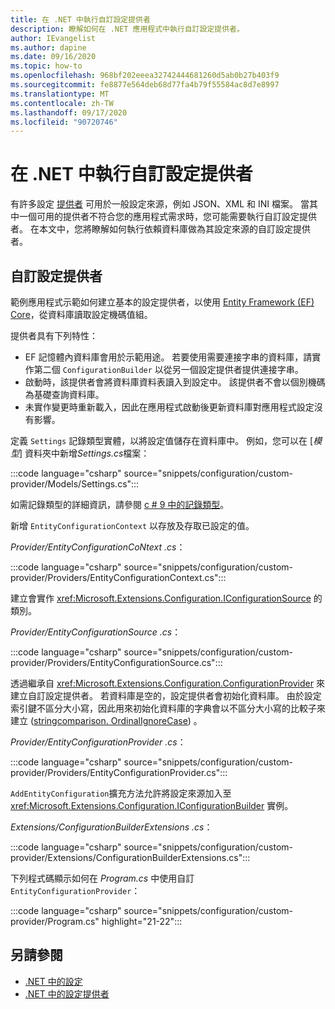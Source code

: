 ```yaml
---
title: 在 .NET 中執行自訂設定提供者
description: 瞭解如何在 .NET 應用程式中執行自訂設定提供者。
author: IEvangelist
ms.author: dapine
ms.date: 09/16/2020
ms.topic: how-to
ms.openlocfilehash: 968bf202eeea32742444681260d5ab0b27b403f9
ms.sourcegitcommit: fe8877e564deb68d77fa4b79f55584ac8d7e8997
ms.translationtype: MT
ms.contentlocale: zh-TW
ms.lasthandoff: 09/17/2020
ms.locfileid: "90720746"
---
```

# <a name="implement-a-custom-configuration-provider-in-net"></a>在 .NET 中執行自訂設定提供者

有許多設定 [提供者](configuration-providers.md) 可用於一般設定來源，例如 JSON、XML 和 INI 檔案。 當其中一個可用的提供者不符合您的應用程式需求時，您可能需要執行自訂設定提供者。 在本文中，您將瞭解如何執行依賴資料庫做為其設定來源的自訂設定提供者。

## <a name="custom-configuration-provider"></a>自訂設定提供者

範例應用程式示範如何建立基本的設定提供者，以使用 [Entity Framework (EF) Core](/ef/core)，從資料庫讀取設定機碼值組。

提供者具有下列特性：

- EF 記憶體內資料庫會用於示範用途。 若要使用需要連接字串的資料庫，請實作第二個 `ConfigurationBuilder` 以從另一個設定提供者提供連接字串。
- 啟動時，該提供者會將資料庫資料表讀入到設定中。 該提供者不會以個別機碼為基礎查詢資料庫。
- 未實作變更時重新載入，因此在應用程式啟動後更新資料庫對應用程式設定沒有影響。

定義 `Settings` 記錄類型實體，以將設定值儲存在資料庫中。 例如，您可以在 [*模型*] 資料夾中新增*Settings.cs*檔案：

:::code language="csharp" source="snippets/configuration/custom-provider/Models/Settings.cs":::

如需記錄類型的詳細資訊，請參閱 [c # 9 中的記錄類型](../../csharp/whats-new/csharp-9.md#record-types)。

新增 `EntityConfigurationContext` 以存放及存取已設定的值。

*Provider/EntityConfigurationCoNtext .cs*：

:::code language="csharp" source="snippets/configuration/custom-provider/Providers/EntityConfigurationContext.cs":::

建立會實作 <xref:Microsoft.Extensions.Configuration.IConfigurationSource> 的類別。

*Provider/EntityConfigurationSource .cs*：

:::code language="csharp" source="snippets/configuration/custom-provider/Providers/EntityConfigurationSource.cs":::

透過繼承自 <xref:Microsoft.Extensions.Configuration.ConfigurationProvider> 來建立自訂設定提供者。 若資料庫是空的，設定提供者會初始化資料庫。 由於設定索引鍵不區分大小寫，因此用來初始化資料庫的字典會以不區分大小寫的比較子來建立 ([stringcomparison. OrdinalIgnoreCase](xref:System.StringComparer.OrdinalIgnoreCase)) 。

*Provider/EntityConfigurationProvider .cs*：

:::code language="csharp" source="snippets/configuration/custom-provider/Providers/EntityConfigurationProvider.cs":::

`AddEntityConfiguration`擴充方法允許將設定來源加入至 <xref:Microsoft.Extensions.Configuration.IConfigurationBuilder> 實例。

*Extensions/ConfigurationBuilderExtensions .cs*：

:::code language="csharp" source="snippets/configuration/custom-provider/Extensions/ConfigurationBuilderExtensions.cs":::

下列程式碼顯示如何在 *Program.cs* 中使用自訂 `EntityConfigurationProvider`：

:::code language="csharp" source="snippets/configuration/custom-provider/Program.cs" highlight="21-22":::

## <a name="see-also"></a>另請參閱

- [.NET 中的設定](configuration.md)
- [.NET 中的設定提供者](configuration-providers.md)

